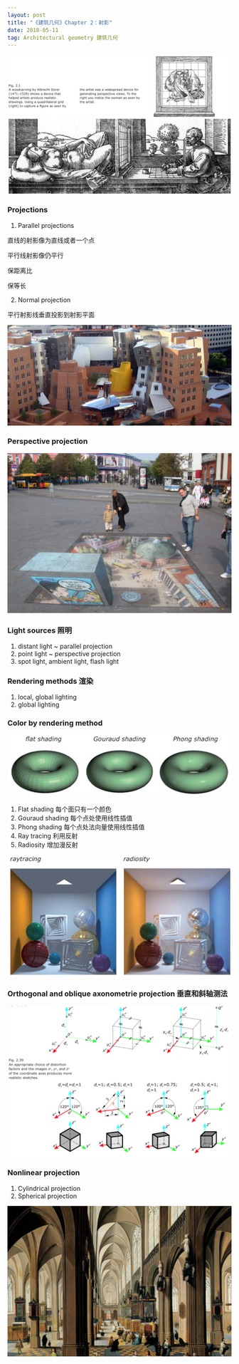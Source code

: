 ```yaml
---
layout: post
title: "《建筑几何》Chapter 2：射影"
date: 2018-05-11
tag: Architectural geometry 建筑几何
---
```


![](/images/posts/AG/drawing.png)

### Projections
 1. Parallel projections

 直线的射影像为直线或者一个点

 平行线射影像仍平行

 保距离比

 保等长

 2. Normal projection

 平行射影线垂直投影到射影平面

 ![](/images/posts/AG/statecenterMIT.png)

### Perspective projection

![](/images/posts/AG/perspective.png)



### Light sources 照明

 1. distant light ~ parallel projection
 2. point light ~ perspective projection
 3. spot light, ambient light, flash light

### Rendering methods 渲染

 1. local, global lighting
 2. global lighting

### Color by rendering method

![](/images/posts/AG/shading.png)

 1. Flat shading
 每个面只有一个颜色
 2. Gouraud shading
 每个点处使用线性插值
 3. Phong shading
 每个点处法向量使用线性插值
 4. Ray tracing
 利用反射
 5. Radiosity
 增加漫反射

 ![](/images/posts/AG/raytracing.png)

### Orthogonal and oblique axonometrie projection 垂直和斜轴测法
![](/images/posts/AG/axonometrie.png)

### Nonlinear projection

 1. Cylindrical projection
 2. Spherical projection
 
![](/images/posts/AG/antwerpen.png)
